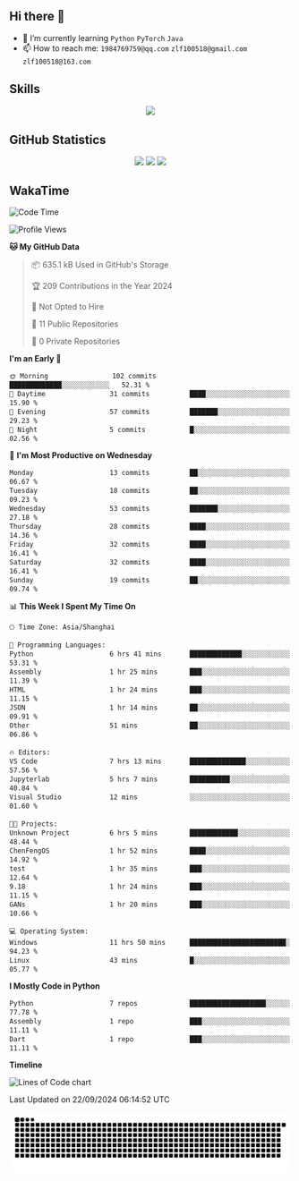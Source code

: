 ## Hi there 👋

- 🌱 I’m currently learning `Python` `PyTorch` `Java`
- 📫 How to reach me: `1984769759@qq.com` `zlf100518@gmail.com` `zlf100518@163.com`

## Skills
<div align="center"> <img src="https://skillicons.dev/icons?i=python,linux,git,github,html,css,js" /> </div>

## GitHub Statistics

<div align="center">
  <img src="https://github-readme-stats.vercel.app/api?username=mrcchenfeng&show_icons=true&theme=tokyonight" />
  <img src="https://github-readme-stats.vercel.app/api/top-langs/?username=mrcchenfeng&show_icons=true&theme=tokyonight" />
  <img src="https://github-readme-activity-graph.vercel.app/graph?username=mrcchenfeng&theme=xcode" />
</div>

## WakaTime

<!--START_SECTION:waka-->
![Code Time](http://img.shields.io/badge/Code%20Time-103%20hrs%2034%20mins-blue)

![Profile Views](http://img.shields.io/badge/Profile%20Views-3-blue)

**🐱 My GitHub Data** 

> 📦 635.1 kB Used in GitHub's Storage 
 > 
> 🏆 209 Contributions in the Year 2024
 > 
> 🚫 Not Opted to Hire
 > 
> 📜 11 Public Repositories 
 > 
> 🔑 0 Private Repositories 
 > 
**I'm an Early 🐤** 

```text
🌞 Morning                102 commits         █████████████░░░░░░░░░░░░   52.31 % 
🌆 Daytime                31 commits          ████░░░░░░░░░░░░░░░░░░░░░   15.90 % 
🌃 Evening                57 commits          ███████░░░░░░░░░░░░░░░░░░   29.23 % 
🌙 Night                  5 commits           █░░░░░░░░░░░░░░░░░░░░░░░░   02.56 % 
```
📅 **I'm Most Productive on Wednesday** 

```text
Monday                   13 commits          ██░░░░░░░░░░░░░░░░░░░░░░░   06.67 % 
Tuesday                  18 commits          ██░░░░░░░░░░░░░░░░░░░░░░░   09.23 % 
Wednesday                53 commits          ███████░░░░░░░░░░░░░░░░░░   27.18 % 
Thursday                 28 commits          ████░░░░░░░░░░░░░░░░░░░░░   14.36 % 
Friday                   32 commits          ████░░░░░░░░░░░░░░░░░░░░░   16.41 % 
Saturday                 32 commits          ████░░░░░░░░░░░░░░░░░░░░░   16.41 % 
Sunday                   19 commits          ██░░░░░░░░░░░░░░░░░░░░░░░   09.74 % 
```


📊 **This Week I Spent My Time On** 

```text
🕑︎ Time Zone: Asia/Shanghai

💬 Programming Languages: 
Python                   6 hrs 41 mins       █████████████░░░░░░░░░░░░   53.31 % 
Assembly                 1 hr 25 mins        ███░░░░░░░░░░░░░░░░░░░░░░   11.39 % 
HTML                     1 hr 24 mins        ███░░░░░░░░░░░░░░░░░░░░░░   11.15 % 
JSON                     1 hr 14 mins        ██░░░░░░░░░░░░░░░░░░░░░░░   09.91 % 
Other                    51 mins             ██░░░░░░░░░░░░░░░░░░░░░░░   06.86 % 

🔥 Editors: 
VS Code                  7 hrs 13 mins       ██████████████░░░░░░░░░░░   57.56 % 
Jupyterlab               5 hrs 7 mins        ██████████░░░░░░░░░░░░░░░   40.84 % 
Visual Studio            12 mins             ░░░░░░░░░░░░░░░░░░░░░░░░░   01.60 % 

🐱‍💻 Projects: 
Unknown Project          6 hrs 5 mins        ████████████░░░░░░░░░░░░░   48.44 % 
ChenFengOS               1 hr 52 mins        ████░░░░░░░░░░░░░░░░░░░░░   14.92 % 
test                     1 hr 35 mins        ███░░░░░░░░░░░░░░░░░░░░░░   12.64 % 
9.18                     1 hr 24 mins        ███░░░░░░░░░░░░░░░░░░░░░░   11.15 % 
GANs                     1 hr 20 mins        ███░░░░░░░░░░░░░░░░░░░░░░   10.66 % 

💻 Operating System: 
Windows                  11 hrs 50 mins      ████████████████████████░   94.23 % 
Linux                    43 mins             █░░░░░░░░░░░░░░░░░░░░░░░░   05.77 % 
```

**I Mostly Code in Python** 

```text
Python                   7 repos             ███████████████████░░░░░░   77.78 % 
Assembly                 1 repo              ███░░░░░░░░░░░░░░░░░░░░░░   11.11 % 
Dart                     1 repo              ███░░░░░░░░░░░░░░░░░░░░░░   11.11 % 
```



**Timeline**

![Lines of Code chart](https://raw.githubusercontent.com/mrcchenfeng/mrcchenfeng/main/assets/bar_graph.png)


 Last Updated on 22/09/2024 06:14:52 UTC
<!--END_SECTION:waka-->

<div align="center"><img src="./assets/github-snake-dark.svg" /></div>
